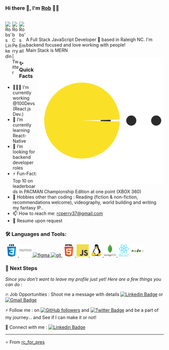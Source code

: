 <!--### Hi there 👋


**robcperry/robcperry** is a ✨ _special_ ✨ repository because its `README.md` (this file) appears on your GitHub profile.

Here are some ideas to get you started:

- 🔭 I’m currently working on ...
- 🌱 I’m currently learning ...
- 👯 I’m looking to collaborate on ...
- 🤔 I’m looking for help with ...
- 💬 Ask me about ...
- 📫 How to reach me: ...
- 😄 Pronouns: ...
- ⚡ Fun fact: ...

<img src="https://raw.githubusercontent.com/Aniket965/Aniket965/master/pacman.svg?sanitize=true" width="200" height="200">

-->


### Hi there 👋, I'm [Rob](https://github.com/robcperry) 👨‍💻

<br/>

<a href="https://www.linkedin.com/in/robert-c-perry/">
  <img align="left" alt="Robs's Linkedin" width="22px" src="https://cdn.jsdelivr.net/npm/simple-icons@v3/icons/linkedin.svg" />
</a>




<a href="https://twitter.com/rob_c_perry">
  <img align="left" alt="Rob C Perry | Twitter" width="22px" src="https://cdn.jsdelivr.net/npm/simple-icons@v3/icons/twitter.svg" />
</a>

<a href="mailto:rcperry37@gmail.com">
  <img align="left" alt="Robs's Email" width="22px" src="https://cdn.jsdelivr.net/npm/simple-icons@v3/icons/gmail.svg" />
</a>


<br />
<br/>

<p>
A Full Stack JavaScript Developer 🚀 based in Raleigh NC. I'm backend focused and love working with people!
<br/>
Main Stack is MERN
<br/>  
</p>

  <img align="right" alt="GIF" src="https://raw.githubusercontent.com/Aniket965/Aniket965/master/pacman.svg?sanitize=true" />

### ✨ Quick Facts

- 👨🏽‍💻 I’m currently working @100Devs (React.js Dev.)
- 🌱 I’m currently learning React-Native
- 🤔 I’m looking for backend developer roles
- ⚡️ Fun-Fact: Top 10 on leaderboards in PACMAN Championship Edition at one point (XBOX 360) 
- 🎿 Hobbies other than coding : Reading (fiction & non-fiction, recommendations welcome), videography, world building and writing my fantasy IP..
- 📫 How to reach me: rcperry37@gmail.com
- 📝 Resume upon request

### 🛠️ Languages and Tools:



<p align="left">  

<!--CSS3--> <a href="https://www.w3schools.com/css/" target="_blank" rel="noreferrer"> <img src="https://raw.githubusercontent.com/devicons/devicon/master/icons/css3/css3-original-wordmark.svg" alt="css3" width="40" height="40"/> </a> 

<!--cypress <a href="https://www.cypress.io" target="_blank" rel="noreferrer"> <img src="https://raw.githubusercontent.com/simple-icons/simple-icons/6e46ec1fc23b60c8fd0d2f2ff46db82e16dbd75f/icons/cypress.svg" alt="cypress" width="40" height="40"/> </a> --->

<!--express--> <a href="https://expressjs.com" target="_blank" rel="noreferrer"> <img src="https://raw.githubusercontent.com/devicons/devicon/master/icons/express/express-original-wordmark.svg" alt="express" width="40" height="40"/> </a> 

<!--figma--> <a href="https://www.figma.com/" target="_blank" rel="noreferrer"> <img src="https://www.vectorlogo.zone/logos/figma/figma-icon.svg" alt="figma" width="40" height="40"/> </a> 

<!--git--> <a href="https://git-scm.com/" target="_blank" rel="noreferrer"> <img src="https://www.vectorlogo.zone/logos/git-scm/git-scm-icon.svg" alt="git" width="40" height="40"/> </a> 

<!--html--> <a href="https://www.w3.org/html/" target="_blank" rel="noreferrer"> <img src="https://raw.githubusercontent.com/devicons/devicon/master/icons/html5/html5-original-wordmark.svg" alt="html5" width="40" height="40"/> </a> 

<!--javascript--> <a href="https://developer.mozilla.org/en-US/docs/Web/JavaScript" target="_blank" rel="noreferrer"> <img src="https://raw.githubusercontent.com/devicons/devicon/master/icons/javascript/javascript-original.svg" alt="javascript" width="40" height="40"/> </a> 

<!--javascript--> <a href="https://www.linux.org/" target="_blank" rel="noreferrer"> <img src="https://raw.githubusercontent.com/devicons/devicon/master/icons/linux/linux-original.svg" alt="linux" width="40" height="40"/> </a> 

<!--mongodb--> <a href="https://www.mongodb.com/" target="_blank" rel="noreferrer"> <img src="https://raw.githubusercontent.com/devicons/devicon/master/icons/mongodb/mongodb-original-wordmark.svg" alt="mongodb" width="40" height="40"/> </a> 

<!--react--><img src="https://raw.githubusercontent.com/devicons/devicon/master/icons/react/react-original-wordmark.svg" alt="react" width="40" height="40"/> </a> 

<!--node--> <a href="https://nodejs.org" target="_blank" rel="noreferrer"> <img src="https://raw.githubusercontent.com/devicons/devicon/master/icons/nodejs/nodejs-original-wordmark.svg" alt="nodejs" width="40" height="40"/> </a>

<!--Python <a href="https://www.python.org" target="_blank" rel="noreferrer"> <img src="https://raw.githubusercontent.com/devicons/devicon/master/icons/python/python-original.svg" alt="python" width="40" height="40"/> </a> <a href="https://reactjs.org/" target="_blank" rel="noreferrer">--->



<!--sass <a href="https://sass-lang.com" target="_blank" rel="noreferrer"> 
<img src="https://raw.githubusercontent.com/devicons/devicon/master/icons/sass/sass-original.svg" alt="sass" width="40" height="40"/> 
</a>--->  </p> 


<!---![JavaScript](https://img.shields.io/badge/-JavaScript-black?style=flat-square&logo=javascript)
![React](https://img.shields.io/badge/-React-black?style=flat-square&logo=react)

![Nodejs](https://img.shields.io/badge/-Nodejs-black?style=flat-square&logo=Node.js)
![Express.js](https://img.shields.io/badge/-Express-black?style=flat-square&logo=expressjs)
![MongoDB](https://img.shields.io/badge/-MongoDB-black?style=flat-square&logo=mongodb)

![HTML5](https://img.shields.io/badge/-HTML5-black?style=flat-square&logo=html5&logoColor=white)
![CSS3](https://img.shields.io/badge/-CSS3-black?style=flat-square&logo=css3)
!
![Heroku](https://img.shields.io/badge/-Heroku-black?style=flat-square&logo=heroku)
![Netlify](https://img.shields.io/badge/-Netlify-black?style=flat-square&logo=netlify)

![Git](https://img.shields.io/badge/-Git-black?style=flat-square&logo=git)
![GitHub](https://img.shields.io/badge/-GitHub-black?style=flat-square&logo=github)-->



### 👣 Next Steps

_Since you don't want to leave my profile just yet! Here are a few things you can do :_

🔥 Job Opportunities : Shoot me a message with details [![Linkedin Badge](https://img.shields.io/badge/-rob_perry-blue?style=flat-square&logo=Linkedin&logoColor=white&link=https://www.linkedin.com/in/robert-c-perry/)](https://www.linkedin.com/in/robert-c-perry/)
or [![Gmail Badge](https://img.shields.io/badge/-rcperry37@gmail.com-c14438?style=flat-square&logo=Gmail&logoColor=white&link=mailto:rcperry37@gmail.com)](mailto:rcperry37@gmail.com)

⚡ Follow me : on [![GitHub followers](https://img.shields.io/github/followers/aman-atg?label=Follow&style=social)](https://github.com/robcperry/?tab=follow) and [![Twitter Badge](https://img.shields.io/badge/-@rob_c_perry-1ca0f1?style=flat-square&labelColor=1ca0f1&logo=twitter&logoColor=white&link=https://twitter.com/rob_c_perry)](https://twitter.com/rob_c_perry)
and be a part of my journey... and See if I can make it or not!

🤝 Connect with me : [![Linkedin Badge](https://img.shields.io/badge/-rob_perry-blue?style=flat-square&logo=Linkedin&logoColor=white&link=https://www.linkedin.com/in/robert-c-perry/)](https://www.linkedin.com/in/robert-c-perry/)

<hr/>

⭐️ From [rc_for_pres](https://github.com/robcperry)
